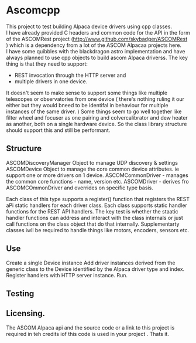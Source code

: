 # Ascomcpp
This project to test building Alpaca device drivers using cpp classes.</br> 
I have already provided C headers and common code for the API in the form of the ASCOMRest project (http://www.github.com/skybadger/ASCOMRest ) which is a dependency from a lot of the ASCOM Alpacaa projects here.  
I have some quibbles with the blackdragon astro implementation  and have always planned to use cpp objects to build ascom Alpaca driverss. 
The key thing is that they need to support: 
* REST invocation through the HTTP server and
* multiple drivers in one device.

It doesn't seem to make sense to support some things like multiple telescopes or observatories from one device ( there's nothing ruling it our either but they would bneed to be identifal in behaviour for multiple instances of the same driver.  ) 
Some things seem to go well together like filter wheel and focuser as one pairing and colvercalibrator and dew heater as another, both on a single hardware device. So the class library structure should support this and still be performant.

## Structure 
ASCOMDiscoveryManager Object to manage UDP discovery & settings
ASCOMDevice Object to manage the core common device attributes. ie support one or more drivers on  1 device. 
ASCOMCommonDriver - manages the common core functions - name, version etc. 
ASCOMDriver - derives fro ASCOMCOmmonDriver and overrides on specific type basis. 

Each class of this type supports a register() function that registers the REST aPi static handlers for each driver class.
Each class supports static handler functions for the REST API handlers. 
The key test is whether the staatic handler functions can address and interact with the class internals or just call functions on the class object that do that internally. 
Supplementarty classes iwll be required to handle things like motors, encoders, sensors etc. 

## Use
Create a single Device  instance 
Add driver instances derived from the generic class to the Device identified by the Alpaca driver type and index. 
Register handlers with HTTP server instance. 
Run. 

## Testing 

## Licensing. 
The ASCOM Alpaca api and the source code or a link to this project is required in teh credits iof this code is used in your project . Thats it. 


